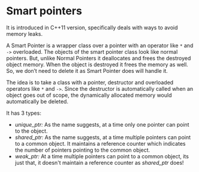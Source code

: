 # Smart pointers

It is introduced in C++11 version, specifically deals with ways to avoid memory leaks.  

A Smart Pointer is a wrapper class over a pointer with an operator like `*` and `->` overloaded. The objects of the smart pointer class look like normal pointers. But, unlike Normal Pointers it deallocates and frees the destroyed object memory. When the object is destroyed it frees the memory as well. So, we don’t need to delete it as Smart Pointer does will handle it.

The idea is to take a class with a pointer, destructor and overloaded operators like `*` and `->`. Since the destructor is automatically called when an object goes out of scope, the dynamically allocated memory would automatically be deleted.

It has 3 types:

- _unique_ptr:_ As the name suggests, at a time only one pointer can point to the object.   
- _shared_ptr:_ As the name suggests, at a time multiple pointers can point to a common object. It maintains a reference counter which indicates the number of pointers pointing to the common object.
- _weak_ptr:_ At a time multiple pointers can point to a common object, its just that, it doesn't maintain a reference counter as _shared_ptr_ does!

